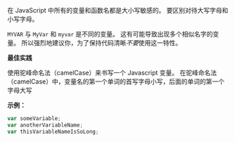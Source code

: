 在 JavaScript 中所有的变量和函数名都是大小写敏感的。 要区别对待大写字母和小写字母。

`MYVAR` 与 `MyVar` 和 `myvar` 是不同的变量。 这有可能导致出现多个相似名字的变量。 所以强烈地建议你，为了保持代码清晰*不要*使用这一特性。

**最佳实践**

使用驼峰命名法（camelCase）来书写一个 Javascript 变量。 在驼峰命名法（camelCase）中，变量名的第一个单词的首写字母小写，后面的单词的第一个字母大写

**示例：**

```js
var someVariable;
var anotherVariableName;
var thisVariableNameIsSoLong;
```

